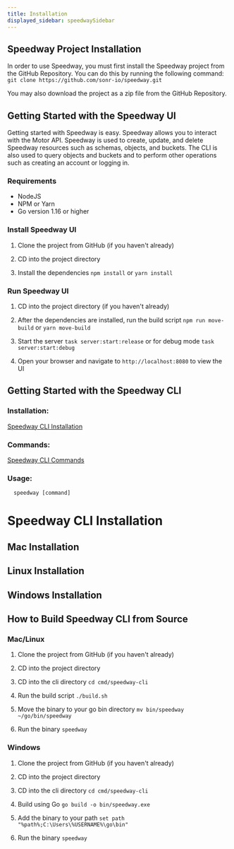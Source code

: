 ```yaml
---
title: Installation
displayed_sidebar: speedwaySidebar
---
```


## Speedway Project Installation
In order to use Speedway, you must first install the Speedway project from the GitHub Repository. You can do this by running the following command: ```git clone https://github.com/sonr-io/speedway.git```

You may also download the project as a zip file from the GitHub Repository.

## Getting Started with the Speedway UI
Getting started with Speedway is easy. Speedway allows you to interact with the Motor API. Speedway is used to create, update, and delete Speedway resources such as schemas, objects, and buckets. The CLI is also used to query objects and buckets and to perform other operations such as creating an account or logging in.

### Requirements
- NodeJS
- NPM or Yarn
- Go version 1.16 or higher

### Install Speedway UI
1. Clone the project from GitHub (if you haven't already)

2. CD into the project directory

3. Install the dependencies ```npm install``` or ```yarn install```

### Run Speedway UI
1. CD into the project directory (if you haven't already)

2. After the dependencies are installed, run the build script ```npm run move-build``` or ```yarn move-build```

3. Start the server ```task server:start:release``` or for debug mode ```task server:start:debug```

4. Open your browser and navigate to ```http://localhost:8080``` to view the UI

## Getting Started with the Speedway CLI
### Installation:

[Speedway CLI Installation](/docs/speedway/installation.md)

### Commands:

[Speedway CLI Commands](/docs/speedway/installation.md)

### Usage:
```
  speedway [command]
```

# Speedway CLI Installation
## Mac Installation

## Linux Installation

## Windows Installation

## How to Build Speedway CLI from Source
### Mac/Linux
1. Clone the project from GitHub (if you haven't already)

2. CD into the project directory

3. CD into the cli directory ```cd cmd/speedway-cli```

4. Run the build script ```./build.sh```

5. Move the binary to your go bin directory ```mv bin/speedway ~/go/bin/speedway```

6. Run the binary ```speedway```

### Windows
1. Clone the project from GitHub (if you haven't already)

2. CD into the project directory

3. CD into the cli directory ```cd cmd/speedway-cli```

4. Build using Go ```go build -o bin/speedway.exe```

5. Add the binary to your path ```set path "%path%;C:\Users\%USERNAME%\go\bin"```

6. Run the binary ```speedway```
